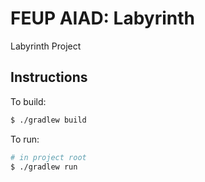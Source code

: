 # FEUP AIAD: Labyrinth

Labyrinth Project

## Instructions

To build:
```bash
$ ./gradlew build
```

To run:
```bash
# in project root
$ ./gradlew run
```
